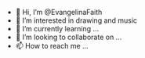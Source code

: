 - 👋 Hi, I’m @EvangelinaFaith
- 👀 I’m interested in drawing and music
- 🌱 I’m currently learning ...
- 💞️ I’m looking to collaborate on ...
- 📫 How to reach me ...

<!---
EvangelinaFaith/EvangelinaFaith is a ✨ special ✨ repository because its `README.md` (this file) appears on your GitHub profile.
You can click the Preview link to take a look at your changes.
--->
